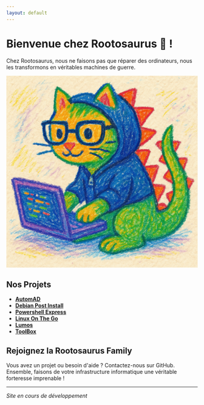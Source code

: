 ```yaml
---
layout: default
---
```


# Bienvenue chez Rootosaurus 🦖 !

Chez Rootosaurus, nous ne faisons pas que réparer des ordinateurs, nous les transformons en véritables machines de guerre.

![local image](assets/images/dinoact.png)

## Nos Projets

- **[AutomAD](https://github.com/Mini-Pishon/AutomAD)**
- **[Debian Post Install](https://github.com/Mini-Pishon/tssr-linux-debian-post-install)**
- **[Powershell Express](https://github.com/Mini-Pishon/PowerShell-Express)**
- **[Linux On The Go](https://github.com/Mini-Pishon/Linux-on-the-go)**
- **[Lumos](https://github.com/Mini-Pishon/Lumos)**
- **[ToolBox](https://github.com/Mini-Pishon/ToolBox-in-powershell)**


## Rejoignez la Rootosaurus Family

Vous avez un projet ou besoin d'aide ? Contactez-nous sur GitHub. Ensemble, faisons de votre infrastructure informatique une véritable forteresse imprenable !

---

*Site en cours de développement* 
